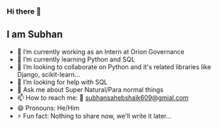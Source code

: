 ### Hi there 👋

## I am Subhan

<!--
**subhanSahebShaik/subhanSahebShaik** is a ✨ _special_ ✨ repository because its `README.md` (this file) appears on your GitHub profile.

Here are some ideas to get you started:

-->

- 🔭 I’m currently working as an Intern at Orion Governance
- 🌱 I’m currently learning Python and SQL
- 👯 I’m looking to collaborate on Python and it's related libraries like Django, scikit-learn...
- 🤔 I’m looking for help with SQL
- 💬 Ask me about Super Natural/Para normal things
- 📫 How to reach me: 📧 subhansahebshaik609@gmial.com
- 😄 Pronouns: He/Him
- ⚡ Fun fact: Nothing to share now, we'll write it later...
